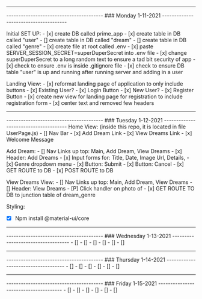 ----------------------------------------------------------------------------------------------------
---------------------------------------- ### Monday 1-11-2021 --------------------------------------

Initial SET UP:
    - [x] create DB called prime_app
    - [x] create table in DB called "user"
    - [] create table in DB called "dream"
    - [] create table in DB called "genre"
    - [x] create file at root called .env
    - [x] paste SERVER_SESSION_SECRET=superDuperSecret into .env file
    - [x] change superDuperSecret to a long random text to ensure a tad bit security of app
    - [x] check to ensure .env is inside .gitignore file
    - [x] check to ensure DB table "user" is up and running after running server and adding in a user

Landing View:
    - [x] reformat landing page of application to only include buttons
        - [x] Existing User? 
            - [x] Login Button 
        - [x] New User?
            - [x] Register Button
    - [x] create new view for landing page for registration to include registration form
    - [x] center text and removed few headers

-----------------------------------------------------------------------------------------------------
---------------------------------------- ### Tuesday 1-12-2021 --------------------------------------
Home View: (inside this repo, it is located in file UserPage.js)
    - [] Nav Bar 
    - [x] Add Dream Link
    - [x] View Dreams Link
    - [x] Welcome Message

Add Dream:
    - [] Nav Links up top: Main, Add Dream, View Dreams
    - [x] Header: Add Dreams
    - [x] Input forms for: Title, Date, Image Url, Details, 
    - [x] Genre dropdown menu
    - [x] Button: Submit
    - [x] Button: Cancel
    - [x] GET ROUTE to DB
    - [x] POST ROUTE to DB

View Dreams View:
    - [] Nav Links up top: Main, Add Dream, View Dreams
    - [] Header: View Dreams
    - [P] Click handler on photo of 
    - [x] GET ROUTE TO DB to junction table of dream_genre  

Styling:
 - [x] Npm install @material-ui/core


----------------------------------------------------------------------------------------------------
---------------------------------------- ### Wednesday 1-13-2021 -----------------------------------
    - [] 
    - [] 
    - [] 
    - [] 
    - [] 
    - [] 



----------------------------------------------------------------------------------------------------
---------------------------------------- ### Thursday 1-14-2021 ------------------------------------
    - [] 
    - [] 
    - [] 
    - [] 
    - [] 
    - [] 



----------------------------------------------------------------------------------------------------
---------------------------------------- ### Friday 1-15-2021 --------------------------------------
    - [] 
    - [] 
    - [] 
    - [] 
    - [] 
    - [] 





